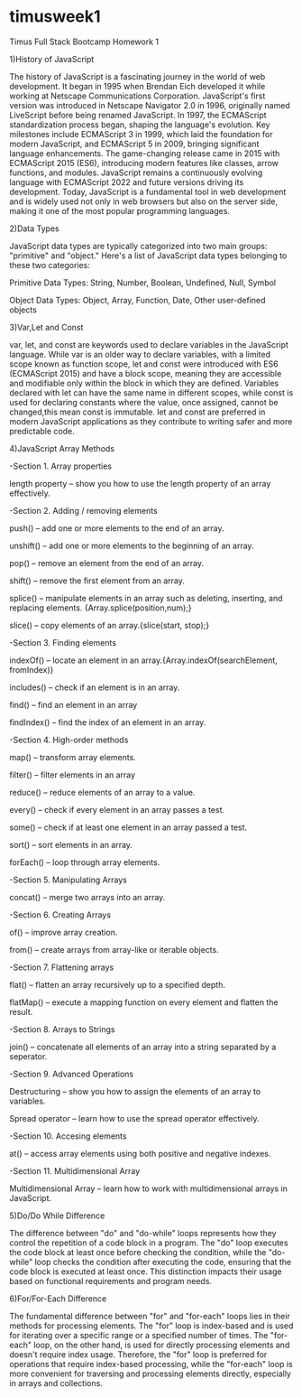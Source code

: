 # timusweek1
Timus Full Stack Bootcamp Homework 1

1)History of JavaScript

The history of JavaScript is a fascinating journey in the world of web development. It began in 1995 when Brendan Eich developed it while working at Netscape Communications Corporation. JavaScript's first version was introduced in Netscape Navigator 2.0 in 1996, originally named LiveScript before being renamed JavaScript. In 1997, the ECMAScript standardization process began, shaping the language's evolution. Key milestones include ECMAScript 3 in 1999, which laid the foundation for modern JavaScript, and ECMAScript 5 in 2009, bringing significant language enhancements. The game-changing release came in 2015 with ECMAScript 2015 (ES6), introducing modern features like classes, arrow functions, and modules. JavaScript remains a continuously evolving language with ECMAScript 2022 and future versions driving its development. Today, JavaScript is a fundamental tool in web development and is widely used not only in web browsers but also on the server side, making it one of the most popular programming languages.

2)Data Types

JavaScript data types are typically categorized into two main groups: "primitive" and "object." Here's a list of JavaScript data types belonging to these two categories:

Primitive Data Types:
String,
Number,
Boolean,
Undefined,
Null,
Symbol

Object Data Types:
Object,
Array,
Function,
Date,
Other user-defined objects


3)Var,Let and Const

var, let, and const are keywords used to declare variables in the JavaScript language. While var is an older way to declare variables, with a limited scope known as function scope, let and const were introduced with ES6 (ECMAScript 2015) and have a block scope, meaning they are accessible and modifiable only within the block in which they are defined. Variables declared with let can have the same name in different scopes, while const is used for declaring constants where the value, once assigned, cannot be changed,this mean const is immutable. let and const are preferred in modern JavaScript applications as they contribute to writing safer and more predictable code.

4)JavaScript Array Methods

-Section 1. Array properties

length property – show you how to use the length property of an array effectively.


-Section 2. Adding / removing elements

push() – add one or more elements to the end of an array.

unshift() – add one or more elements to the beginning of an array.

pop() – remove an element from the end of an array.

shift() – remove the first element from an array.

splice() – manipulate elements in an array such as deleting, inserting, and replacing elements.
{Array.splice(position,num);}

slice() – copy elements of an array.{slice(start, stop);}


-Section 3. Finding elements

indexOf() – locate an element in an array.{Array.indexOf(searchElement, fromIndex)}

includes() – check if an element is in an array.

find() – find an element in an array

findIndex() – find the index of an element in an array.


-Section 4. High-order methods

map() – transform array elements.

filter() – filter elements in an array

reduce() – reduce elements of an array to a value.

every() – check if every element in an array passes a test.

some() – check if at least one element in an array passed a test.

sort() – sort elements in an array.

forEach() – loop through array elements.


-Section 5. Manipulating Arrays

concat() – merge two arrays into an array.


-Section 6. Creating Arrays

of() – improve array creation.

from() – create arrays from array-like or iterable objects.


-Section 7. Flattening arrays

flat() – flatten an array recursively up to a specified depth.

flatMap() – execute a mapping function on every element and flatten the result.


-Section 8. Arrays to Strings

join() – concatenate all elements of an array into a string separated by a seperator.


-Section 9. Advanced Operations

Destructuring – show you how to assign the elements of an array to variables.

Spread operator – learn how to use the spread operator effectively.


-Section 10. Accesing elements

at() – access array elements using both positive and negative indexes.


-Section 11. Multidimensional Array

Multidimensional Array – learn how to work with multidimensional arrays in JavaScript.


5)Do/Do While Difference

The difference between "do" and "do-while" loops represents how they control the repetition of a code block in a program. The "do" loop executes the code block at least once before checking the condition, while the "do-while" loop checks the condition after executing the code, ensuring that the code block is executed at least once. This distinction impacts their usage based on functional requirements and program needs.


6)For/For-Each Difference

The fundamental difference between "for" and "for-each" loops lies in their methods for processing elements. The "for" loop is index-based and is used for iterating over a specific range or a specified number of times. The "for-each" loop, on the other hand, is used for directly processing elements and doesn't require index usage. Therefore, the "for" loop is preferred for operations that require index-based processing, while the "for-each" loop is more convenient for traversing and processing elements directly, especially in arrays and collections.
